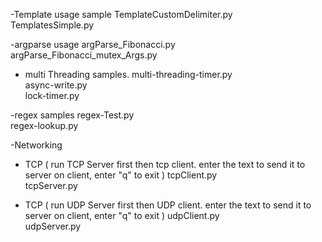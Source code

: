  	
-Template usage sample 
TemplateCustomDelimiter.py 	
TemplatesSimple.py 	

-argparse usage
argParse_Fibonacci.py 	
argParse_Fibonacci_mutex_Args.py 	


- multi Threading samples.
multi-threading-timer.py 	
async-write.py 	
lock-timer.py 	

-regex samples
regex-Test.py 	
regex-lookup.py 	

-Networking 
- TCP ( run TCP Server first then tcp client. enter the text to send it to server on client, enter "q" to exit )
tcpClient.py 	
tcpServer.py 	

- TCP ( run UDP Server first then UDP client. enter the text to send it to server on client, enter "q" to exit )
udpClient.py 	
udpServer.py 	



